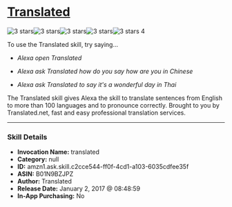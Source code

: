 # [Translated](http://alexa.amazon.com/#skills/amzn1.ask.skill.c2cce544-ff0f-4cd1-a103-6035cdfee35f)
![3 stars](../../images/ic_star_black_18dp_1x.png)![3 stars](../../images/ic_star_black_18dp_1x.png)![3 stars](../../images/ic_star_black_18dp_1x.png)![3 stars](../../images/ic_star_border_black_18dp_1x.png)![3 stars](../../images/ic_star_border_black_18dp_1x.png) 4

To use the Translated skill, try saying...

* *Alexa open Translated*

* *Alexa ask Translated how do you say how are you in Chinese*

* *Alexa ask Translated to say it's a wonderful day in Thai*

The Translated skill gives Alexa the skill to translate sentences from English to more than 100 languages and to pronounce correctly. Brought to you by Translated.net, fast and easy professional translation services.

***

### Skill Details

* **Invocation Name:** translated
* **Category:** null
* **ID:** amzn1.ask.skill.c2cce544-ff0f-4cd1-a103-6035cdfee35f
* **ASIN:** B01N9BZJPZ
* **Author:** Translated
* **Release Date:** January 2, 2017 @ 08:48:59
* **In-App Purchasing:** No
